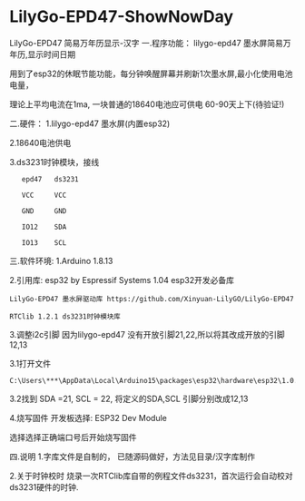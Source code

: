 # LilyGo-EPD47-ShowNowDay
LilyGo-EPD47 简易万年历显示-汉字
一.程序功能：
   lilygo-epd47 墨水屏简易万年历,显示时间日期

   用到了esp32的休眠节能功能，每分钟唤醒屏幕并刷新1次墨水屏,最小化使用电池电量，

   理论上平均电流在1ma, 一块普通的18640电池应可供电 60-90天上下(待验证!)

     

二.硬件：
1.lilygo-epd47 墨水屏(内置esp32)

2.18640电池供电 

3.ds3231时钟模块，接线

       epd47   ds3231

       VCC     VCC

       GND     GND

       IO12    SDA

       IO13    SCL

    

三.软件环境:
1.Arduino
1.8.13  

2.引用库:
    esp32 by Espressif Systems 1.04 esp32开发必备库

    LilyGo-EPD47 墨水屏驱动库 https://github.com/Xinyuan-LilyGO/LilyGo-EPD47

    RTClib 1.2.1 ds3231时钟模块库

3.调整i2c引脚
因为lilygo-epd47 没有开放引脚21,22,所以将其改成开放的引脚12,13

  3.1打开文件

    C:\Users\***\AppData\Local\Arduino15\packages\esp32\hardware\esp32\1.0.4\variants\esp32\pins_arduino.h

  3.2找到 SDA =21,  SCL = 22, 将定义的SDA,SCL 引脚分别改成12,13

       

4.烧写固件
  开发板选择: ESP32 Dev Module

  选择选择正确端口号后开始烧写固件

 

四.说明
1.字库文件是自制的，
    已随源码做好，方法见目录/汉字库制作

2.关于时钟校时
    烧录一次RTClib库自带的例程文件ds3231，首次运行会自动校对ds3231硬件的时钟.
